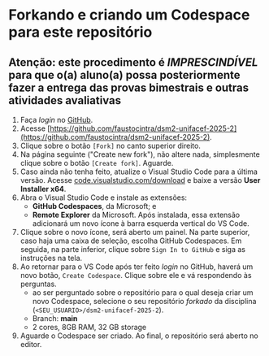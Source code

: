 # Forkando e criando um Codespace para este repositório

## Atenção: este procedimento é _*IMPRESCINDÍVEL*_ para que o(a) aluno(a) possa posteriormente fazer a entrega das provas bimestrais e outras atividades avaliativas

1. Faça _login_ no [GitHub](https://github.com).
2. Acesse [https://github.com/faustocintra/dsm2-unifacef-2025-2](https://github.com/faustocintra/dsm2-unifacef-2025-2).
3. Clique sobre o botão `[Fork]` no canto superior direito.
4. Na página seguinte ("Create new fork"), não altere nada, simplesmente clique sobre o botão `[Create fork]`. Aguarde.
5. Caso ainda não tenha feito, atualize o Visual Studio Code para a última versão. Acesse [code.visualstudio.com/download](http://code.visualstudio.com/download) e baixe a versão **User Installer x64**.
6. Abra o Visual Studio Code e instale as extensões:
    * **GitHub Codespaces**, da Microsoft; e
    * **Remote Explorer** da Microsoft. Após instalada, essa extensão adicionará um novo ícone à barra esquerda vertical do VS Code.
7. Clique sobre o novo ícone, será aberto um painel. Na parte superior, caso haja uma caixa de seleção, escolha GitHub Codespaces. Em seguida, na parte inferior, clique sobre `Sign In to GitHub` e siga as instruções na tela.
8. Ao retornar para o VS Code após ter feito _login_ no GitHub, haverá um novo botão, `Create Codespace`. Clique sobre ele e vá respondendo às perguntas.
    * ao ser perguntado sobre o repositório para o qual deseja criar um novo Codespace, selecione o seu repositório _forkado_ da disciplina (`<SEU_USUARIO>/dsm2-unifacef-2025-2`).
    * Branch: **main**
    * 2 cores, 8GB RAM, 32 GB storage
9. Aguarde o Codespace ser criado. Ao final, o repositório será aberto no editor.
